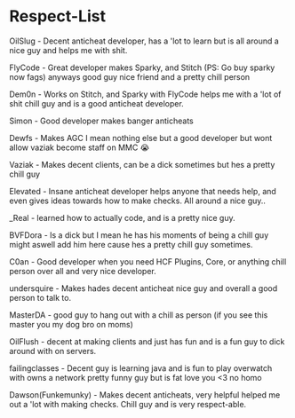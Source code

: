 # Respect-List

OilSlug - Decent anticheat developer, has a 'lot to learn but is all around a nice guy and helps me with shit.

FlyCode - Great developer makes Sparky, and Stitch (PS: Go buy sparky now fags) anyways good guy nice friend and a pretty chill person

Dem0n - Works on Stitch, and Sparky with FlyCode helps me with a 'lot of shit chill guy and is a good anticheat developer.

Simon - Good developer makes banger anticheats 

Dewfs - Makes AGC I mean nothing else but a good developer but wont allow vaziak become staff on MMC :sob:

Vaziak - Makes decent clients, can be a dick sometimes but hes a pretty chill guy

Elevated - Insane anticheat developer helps anyone that needs help, and even gives ideas towards how to make checks. All around a nice guy..

_Real - learned how to actually code, and is a pretty nice guy.

BVFDora - Is a dick but I mean he has his moments of being a chill guy might aswell add him here cause hes a pretty chill guy sometimes.

C0an - Good developer when you need HCF Plugins, Core, or anything chill person over all and very nice developer.

undersquire - Makes hades decent anticheat nice guy and overall a good person to talk to.

MasterDA - good guy to hang out with a chill as person (if you see this master you my dog bro on moms)

OilFlush - decent at making clients and just has fun and is a fun guy to dick around with on servers.

failingclasses - Decent guy is learning java and is fun to play overwatch with owns a network pretty funny guy but is fat love you <3 no homo

Dawson(Funkemunky) - Makes decent anticheats, very helpful helped me out a 'lot with making checks. Chill guy and is very respect-able.
